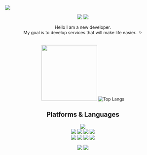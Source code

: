 <img src="https://capsule-render.vercel.app/api?type=waving&color=auto&height=300&section=header&text=Welcome%20minjun's github&fontSize=70" />

<div align=center> 
  <p>
  <a href="https://velog.io/@wcf941109" target="_blank"><img src="https://img.shields.io/badge/Blog-DD0B78?style=flat-square&logo=GitHub%20Sponsors&logoColor=white"/></a>
  <a href="mailto:wcf941109@gmail.com" target="_blank"><img src="https://img.shields.io/badge/wcf941109@gmail.com-EA4335?style=flat-square&logo=Gmail&logoColor=white"/></a>
  
</p>
<p>
  Hello I am a new developer.<br/>
  My goal is to develop services that will make life easier.. ✨ <br/><br/>
</p>

<img height="180em" src="https://github-readme-stats.vercel.app/api?username=wcf941109&show_icons=true&hide_border=true&&count_private=true&include_all_commits=true" />   ![Top Langs](https://github-readme-stats.vercel.app/api/top-langs/?username=wcf941109&layout=compact&hide_border=true&theme=white)
  
 


  
  

## Platforms & Languages
<p>
  
  <img src="https://img.shields.io/badge/Express-000000?style=for-the-badge&logo=Express&logoColor=white"> 
  <br>  
    <img src="https://img.shields.io/badge/Docker-2496ED?style=for-the-badge&logo=Docker&logoColor=white"> 
  <img src="https://img.shields.io/badge/TypeScript-3178C6?style=for-the-badge&logo=TypeScript&logoColor=white"> 
  <img src="https://img.shields.io/badge/javascript-F7DF1E?style=for-the-badge&logo=javascript&logoColor=black"> 
  <img src="https://img.shields.io/badge/NestJS-E0234E?style=for-the-badge&logo=NestJS&logoColor=white">
  <br>
     <img src="https://img.shields.io/badge/mongoDB-47A248?style=for-the-badge&logo=MongoDB&logoColor=white">
    <img src="https://img.shields.io/badge/MySql-4479A1?style=for-the-badge&logo=MySql&logoColor=white">
      <img src="https://img.shields.io/badge/Node.js-339933?style=for-the-badge&logo=Node.js&logoColor=white">
  <img src="https://img.shields.io/badge/GraphQL-E10098?style=for-the-badge&logo=GraphQL&logoColor=white">

  <br>
</p>

<p>
  <img src="https://img.shields.io/badge/github-181717?style=for-the-badge&logo=github&logoColor=white">
  <img src="https://img.shields.io/badge/git-F05032?style=for-the-badge&logo=git&logoColor=white">
</p>
</div>
</div>


